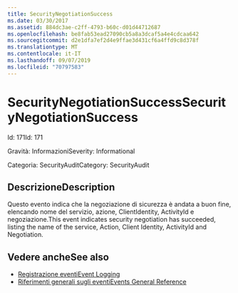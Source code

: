 ```yaml
---
title: SecurityNegotiationSuccess
ms.date: 03/30/2017
ms.assetid: 884dc3ae-c2ff-4793-b60c-d01d44712687
ms.openlocfilehash: be8fab53ead27090cb5a8a3dcaf5a4e4cdcaa642
ms.sourcegitcommit: d2e1dfa7ef2d4e9ffae3d431cf6a4ffd9c8d378f
ms.translationtype: MT
ms.contentlocale: it-IT
ms.lasthandoff: 09/07/2019
ms.locfileid: "70797583"
---
```

# <a name="securitynegotiationsuccess"></a><span data-ttu-id="d81ba-102">SecurityNegotiationSuccess</span><span class="sxs-lookup"><span data-stu-id="d81ba-102">SecurityNegotiationSuccess</span></span>
<span data-ttu-id="d81ba-103">Id: 171</span><span class="sxs-lookup"><span data-stu-id="d81ba-103">Id: 171</span></span>  
  
 <span data-ttu-id="d81ba-104">Gravità: Informazioni</span><span class="sxs-lookup"><span data-stu-id="d81ba-104">Severity: Informational</span></span>  
  
 <span data-ttu-id="d81ba-105">Categoria: SecurityAudit</span><span class="sxs-lookup"><span data-stu-id="d81ba-105">Category: SecurityAudit</span></span>  
  
## <a name="description"></a><span data-ttu-id="d81ba-106">Descrizione</span><span class="sxs-lookup"><span data-stu-id="d81ba-106">Description</span></span>  
 <span data-ttu-id="d81ba-107">Questo evento indica che la negoziazione di sicurezza è andata a buon fine, elencando nome del servizio, azione, ClientIdentity, ActivityId e negoziazione.</span><span class="sxs-lookup"><span data-stu-id="d81ba-107">This event indicates security negotiation has succeeded, listing the name of the service, Action, Client Identity, ActivityId and Negotiation.</span></span>  
  
## <a name="see-also"></a><span data-ttu-id="d81ba-108">Vedere anche</span><span class="sxs-lookup"><span data-stu-id="d81ba-108">See also</span></span>

- [<span data-ttu-id="d81ba-109">Registrazione eventi</span><span class="sxs-lookup"><span data-stu-id="d81ba-109">Event Logging</span></span>](index.md)
- [<span data-ttu-id="d81ba-110">Riferimenti generali sugli eventi</span><span class="sxs-lookup"><span data-stu-id="d81ba-110">Events General Reference</span></span>](events-general-reference.md)
